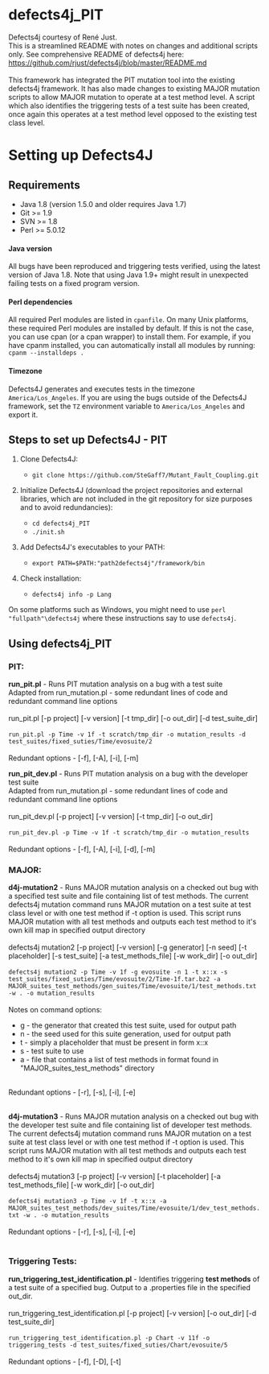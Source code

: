 # defects4j_PIT

Defects4j courtesy of René Just.<br/>
This is a streamlined README with notes on changes and additional scripts only. See comprehensive README of defects4j here: https://github.com/rjust/defects4j/blob/master/README.md <br/>
<br/>
This framework has integrated the PIT mutation tool into the existing defects4j framework. It has also made changes to existing MAJOR mutation scripts to allow MAJOR mutation to operate at a test method level. A script which also identifies the triggering tests of a test suite has been created, once again this operates at a test method level opposed to the existing test class level.

# Setting up Defects4J

## Requirements

 - Java 1.8 (version 1.5.0 and older requires Java 1.7)
 - Git >= 1.9
 - SVN >= 1.8
 - Perl >= 5.0.12

#### Java version
All bugs have been reproduced and triggering tests verified, using the latest
version of Java 1.8.
Note that using Java 1.9+ might result in unexpected failing tests on a fixed
program version. 

#### Perl dependencies
All required Perl modules are listed in `cpanfile`. On many Unix platforms,
these required Perl modules are installed by default. If this is not the case,
you can use cpan (or a cpan wrapper) to install them. For example, if you have
cpanm installed, you can automatically install all modules by running:
`cpanm --installdeps .`

#### Timezone
Defects4J generates and executes tests in the timezone `America/Los_Angeles`.
If you are using the bugs outside of the Defects4J framework, set the `TZ`
environment variable to `America/Los_Angeles` and export it.

## Steps to set up Defects4J - PIT

1. Clone Defects4J:
    - `git clone https://github.com/SteGaff7/Mutant_Fault_Coupling.git`

2. Initialize Defects4J (download the project repositories and external libraries, which are not included in the git repository for size purposes and to avoid redundancies):
    - `cd defects4j_PIT`
    - `./init.sh`

3. Add Defects4J's executables to your PATH:
    - `export PATH=$PATH:"path2defects4j"/framework/bin`

4. Check installation:
    - `defects4j info -p Lang`

On some platforms such as Windows, you might need to use `perl "fullpath"\defects4j`
where these instructions say to use `defects4j`.


## Using defects4j_PIT

### PIT:

**run_pit.pl** - Runs PIT mutation analysis on a bug with a test suite<br/>
Adapted from run_mutation.pl - some redundant lines of code and redundant command line options<br/>
<br/>
run_pit.pl [-p project] [-v version] [-t tmp_dir] [-o out_dir] [-d test_suite_dir]<br/>
<br/>
`run_pit.pl -p Time -v 1f -t scratch/tmp_dir -o mutation_results -d test_suites/fixed_suties/Time/evosuite/2`<br/>
<br/>
Redundant options - [-f], [-A], [-i], [-m]
<br/>

**run_pit_dev.pl** - Runs PIT mutation analysis on a bug with the developer test suite<br/>
Adapted from run_mutation.pl - some redundant lines of code and redundant command line options<br/>
<br/>
run_pit_dev.pl [-p project] [-v version] [-t tmp_dir] [-o out_dir]<br/>
<br/>
`run_pit_dev.pl -p Time -v 1f -t scratch/tmp_dir -o mutation_results`<br/>
<br/>
Redundant options - [-f], [-A], [-i], [-d], [-m]

### MAJOR:

**d4j-mutation2** - Runs MAJOR mutation analysis on a checked out bug with a specified test suite and file containing list of test methods. The current defects4j mutation command runs MAJOR mutation on a test suite at test class level or with one test method if -t option is used. This script runs MAJOR mutation with all test methods and outputs each test method to it's own kill map in specified output directory<br/>
<br/>
defects4j mutation2 [-p project] [-v version] [-g generator] [-n seed] [-t placeholder] [-s test_suite] [-a test_methods_file] [-w work_dir] [-o out_dir] <br/>
<br/>
`defects4j mutation2 -p Time -v 1f -g evosuite -n 1 -t x::x -s test_suites/fixed_suties/Time/evosuite/2/Time-1f.tar.bz2 -a MAJOR_suites_test_methods/gen_suites/Time/evosuite/1/test_methods.txt -w . -o mutation_results`<br/>
<br/>
Notes on command options:<br/>
- g - the generator that created this test suite, used for output path
- n - the seed used for this suite generation, used for output path
- t - simply a placeholder that must be present in form x::x
- s - test suite to use
- a - file that contains a list of test methods in format found in "MAJOR_suites_test_methods" directory
<br/>
Redundant options - [-r], [-s], [-i], [-e] <br/>
<br/>

**d4j-mutation3** - Runs MAJOR mutation analysis on a checked out bug with the developer test suite and file containing list of developer test methods. The current defects4j mutation command runs MAJOR mutation on a test suite at test class level or with one test method if -t option is used. This script runs MAJOR mutation with all test methods and outputs each test method to it's own kill map in specified output directory<br/>
<br/>
defects4j mutation3 [-p project] [-v version] [-t placeholder] [-a test_methods_file] [-w work_dir] [-o out_dir] <br/>
<br/>
`defects4j mutation3 -p Time -v 1f -t x::x -a MAJOR_suites_test_methods/dev_suites/Time/evosuite/1/dev_test_methods.txt -w . -o mutation_results`<br/>
<br/>
Redundant options - [-r], [-s], [-i], [-e] <br/>
<br/>

### Triggering Tests:

**run_triggering_test_identification.pl** - Identifies triggering **test methods** of a test suite of a specified bug. Output to a .properties file in the specified out_dir.<br/>
<br/>
run_triggering_test_identification.pl [-p project] [-v version] [-o out_dir] [-d test_suite_dir]<br/>
<br/>
`run_triggering_test_identification.pl -p Chart -v 11f -o triggering_tests -d test_suites/fixed_suties/Chart/evosuite/5`<br/>
<br/>
Redundant options - [-f], [-D], [-t]<br/>
